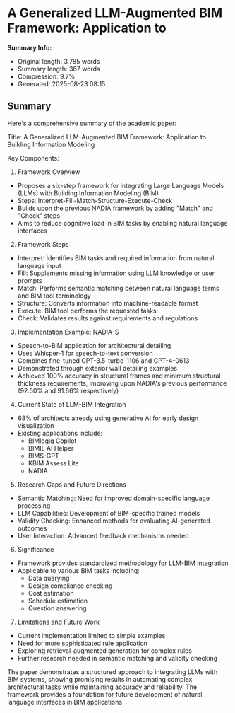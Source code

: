 # A Generalized LLM-Augmented BIM Framework: Application to

**Summary Info:**
- Original length: 3,785 words
- Summary length: 367 words
- Compression: 9.7%
- Generated: 2025-08-23 08:15

## Summary

Here's a comprehensive summary of the academic paper:

Title: A Generalized LLM-Augmented BIM Framework: Application to Building Information Modeling

Key Components:

1. Framework Overview
- Proposes a six-step framework for integrating Large Language Models (LLMs) with Building Information Modeling (BIM)
- Steps: Interpret-Fill-Match-Structure-Execute-Check
- Builds upon the previous NADIA framework by adding "Match" and "Check" steps
- Aims to reduce cognitive load in BIM tasks by enabling natural language interfaces

2. Framework Steps
- Interpret: Identifies BIM tasks and required information from natural language input
- Fill: Supplements missing information using LLM knowledge or user prompts
- Match: Performs semantic matching between natural language terms and BIM tool terminology
- Structure: Converts information into machine-readable format
- Execute: BIM tool performs the requested tasks
- Check: Validates results against requirements and regulations

3. Implementation Example: NADIA-S
- Speech-to-BIM application for architectural detailing
- Uses Whisper-1 for speech-to-text conversion
- Combines fine-tuned GPT-3.5-turbo-1106 and GPT-4-0613
- Demonstrated through exterior wall detailing examples
- Achieved 100% accuracy in structural frames and minimum structural thickness requirements, improving upon NADIA's previous performance (92.50% and 91.66% respectively)

4. Current State of LLM-BIM Integration
- 68% of architects already using generative AI for early design visualization
- Existing applications include:
  * BIMlogiq Copilot
  * BIMIL AI Helper
  * BIMS-GPT
  * KBIM Assess Lite
  * NADIA

5. Research Gaps and Future Directions
- Semantic Matching: Need for improved domain-specific language processing
- LLM Capabilities: Development of BIM-specific trained models
- Validity Checking: Enhanced methods for evaluating AI-generated outcomes
- User Interaction: Advanced feedback mechanisms needed

6. Significance
- Framework provides standardized methodology for LLM-BIM integration
- Applicable to various BIM tasks including:
  * Data querying
  * Design compliance checking
  * Cost estimation
  * Schedule estimation
  * Question answering

7. Limitations and Future Work
- Current implementation limited to simple examples
- Need for more sophisticated rule application
- Exploring retrieval-augmented generation for complex rules
- Further research needed in semantic matching and validity checking

The paper demonstrates a structured approach to integrating LLMs with BIM systems, showing promising results in automating complex architectural tasks while maintaining accuracy and reliability. The framework provides a foundation for future development of natural language interfaces in BIM applications.
